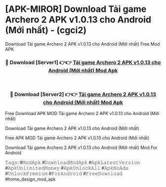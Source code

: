 # [APK-MIROR] Download Tải game Archero 2 APK v1.0.13 cho Android (Mới nhất) - (cgci2)
Download Tải game Archero 2 APK v1.0.13 cho Android (Mới nhất) Free Mod APK

<div align="center">
<h3>🔴 Download [Server1] 👉👉 <a href="https://apk-comot.site?title=Tải_game_Archero_2_APK_v1.0.13_cho_Android_(Mới_nhất)">Tải game Archero 2 APK v1.0.13 cho Android (Mới nhất) Mod Apk</a></h3><br>

<h3>🔴 Download [Server2] 👉👉 <a href="https://apk-comot.site?title=Tải_game_Archero_2_APK_v1.0.13_cho_Android_(Mới_nhất)">Tải game Archero 2 APK v1.0.13 cho Android (Mới nhất) Mod Apk</a></h3>
</div>


Free Download APK MOD Tải game Archero 2 APK v1.0.13 cho Android (Mới nhất)

Download Tải game Archero 2 APK v1.0.13 cho Android (Mới nhất) 

Free APK MOD Tải game Archero 2 APK v1.0.13 cho Android (Mới nhất) 

Download Tải game Archero 2 APK v1.0.13 cho Android (Mới nhất) Mod For Android

𝚃𝚊𝚐𝚜: #𝙼𝚘𝚍𝙰𝚙𝚔 #𝙳𝚘𝚠𝚗𝚕𝚘𝚊𝚍𝙼𝚘𝚍𝙰𝚙𝚔 #𝙰𝚙𝚔𝙻𝚊𝚝𝚎𝚜𝚝𝚅𝚎𝚛𝚜𝚒𝚘𝚗 #𝙰𝚙𝚔𝚄𝚗𝚕𝚒𝚖𝚒𝚝𝚎𝚍𝙼𝚘𝚗𝚎𝚢 #𝙰𝚙𝚔𝚄𝚗𝚕𝚘𝚌𝚔𝙰𝚕𝚕 #𝙰𝚙𝚔𝙽𝚘𝙰𝚍𝚜 #𝚄𝚗𝚕𝚘𝚌𝚔𝙿𝚛𝚎𝚖𝚒𝚞𝚖 #𝙵𝚘𝚛𝙰𝚗𝚍𝚛𝚘𝚒𝚍 #𝙵𝚛𝚎𝚎𝙳𝚘𝚠𝚗𝚕𝚘𝚊𝚍 #home_design_mod_apk